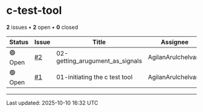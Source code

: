 # c-test-tool

**2** issues • **2** open • **0** closed

<table class="github-issue-table">
<thead>
<tr>
<th>Status</th>
<th>Issue</th>
<th>Title</th>
<th>Assignee</th>
<th>Labels</th>
<th>Updated</th>
</tr>
</thead>
<tbody>
<tr><td>🟢 Open</td><td><a href='./issue-2-02-getting_arugument_as_signals.md'>#2</a></td><td>02-getting_arugument_as_signals</td><td>AgilanArulchelvam</td><td>-</td><td>2025-09-21</td></tr>
<tr><td>🟢 Open</td><td><a href='./issue-1-01-initiating-the-c-test-tool.md'>#1</a></td><td>01-initiating the c test tool</td><td>AgilanArulchelvam</td><td>-</td><td>2025-09-21</td></tr>
</tbody>
</table>

---

Last updated: 2025-10-10 16:32 UTC